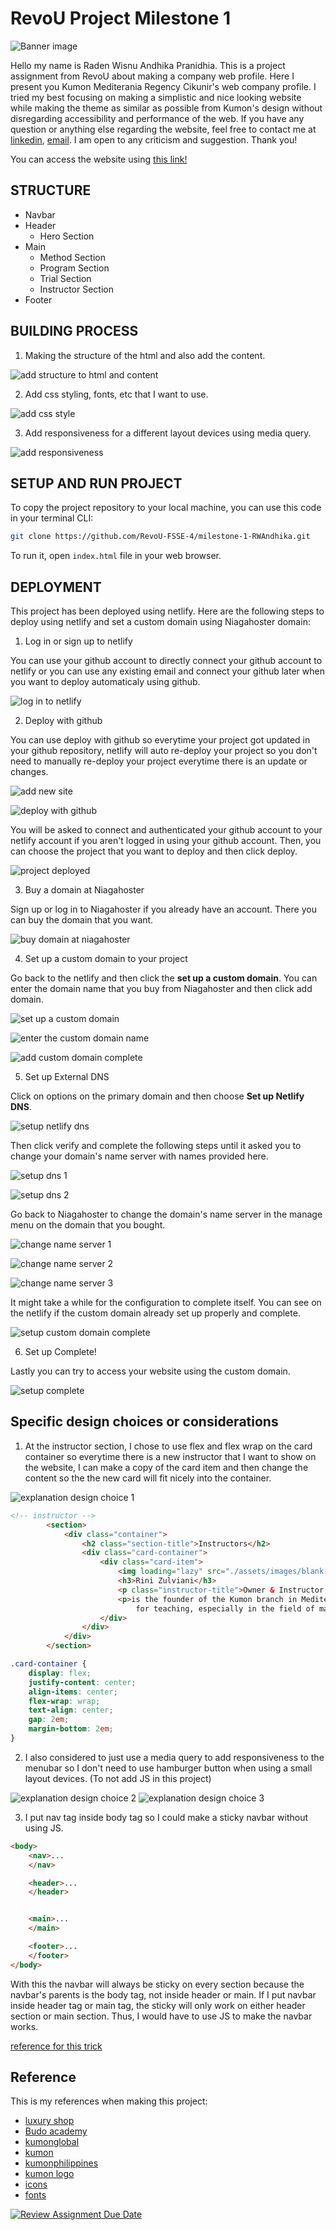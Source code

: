 # RevoU Project Milestone 1
![Banner image](./readme-img/banner.png)

Hello my name is Raden Wisnu Andhika Pranidhia. This is a project assignment from RevoU about making a company web profile. Here I present you Kumon Mediterania Regency Cikunir's web company profile. I tried my best focusing on making a simplistic and nice looking website while making the theme as similar as possible from Kumon's design without disregarding accessibility and performance of the web. If you have any question or anything else regarding the website, feel free to contact me at [linkedin](https://www.linkedin.com/in/raden-wisnu-andhika-pranidhia-b17a16196/), [email](mailto:radenwisnu21@gmail.com). I am open to any criticism and suggestion. Thank you!

You can access the website using [this link!](https://kumonmrc.site)

## STRUCTURE

- Navbar
- Header
    - Hero Section
- Main
    - Method Section
    - Program Section
    - Trial Section
    - Instructor Section
- Footer

## BUILDING PROCESS

1. Making the structure of the html and also add the content.

![add structure to html and content](./readme-img/process-1.png)

2. Add css styling, fonts, etc that I want to use.

![add css style](./readme-img/process-2.png)

3. Add responsiveness for a different layout devices using media query.

![add responsiveness](./readme-img/process-3.png)

## SETUP AND RUN PROJECT

To copy the project repository to your local machine, you can use this code in your terminal CLI:

```bash
git clone https://github.com/RevoU-FSSE-4/milestone-1-RWAndhika.git
```

To run it, open `index.html` file in your web browser.

## DEPLOYMENT

This project has been deployed using netlify. Here are the following steps to deploy using netlify and set a custom domain using Niagahoster domain:

1. Log in or sign up to netlify

You can use your github account to directly connect your github account to netlify or you can use any existing email and connect your github later when you want to deploy automaticaly using github.

![log in to netlify](./readme-img/singup-netlify.png)

2. Deploy with github

You can use deploy with github so everytime your project got updated in your github repository, netlify will auto re-deploy your project so you don't need to manually re-deploy your project everytime there is an update or changes.

![add new site](./readme-img/add-new-site.png)

![deploy with github](./readme-img/deploy-with-github.png)

You will be asked to connect and authenticated your github account to your netlify account if you aren't logged in using your github account. Then, you can choose the project that you want to deploy and then click deploy.

![project deployed](./readme-img/project-deployed.png)

3. Buy a domain at Niagahoster

Sign up or log in to Niagahoster if you already have an account. There you can buy the domain that you want.

![buy domain at niagahoster](./readme-img/buy-domain.png)

4. Set up a custom domain to your project

Go back to the netlify and then click the __set up a custom domain__. You can enter the domain name that you buy from Niagahoster and then click add domain.

![set up a custom domain](./readme-img/setup-custom-domain.png)

![enter the custom domain name](./readme-img/add-custom-domain-1.png)

![add custom domain complete](./readme-img/add-custom-domain-2.png)

5. Set up External DNS

Click on options on the primary domain and then choose __Set up Netlify DNS__.

![setup netlify dns](./readme-img/setup-netlifydns.png)

Then click verify and complete the following steps until it asked you to change your domain's name server with names provided here.

![setup dns 1](./readme-img/setup-dns-1.png)

![setup dns 2](./readme-img/setup-dns-2.png)

Go back to Niagahoster to change the domain's name server in the manage menu on the domain that you bought.

![change name server 1](./readme-img/change-name-1.png)

![change name server 2](./readme-img/change-name-2.png)

![change name server 3](./readme-img/change-name-3.png)

It might take a while for the configuration to complete itself. You can see on the netlify if the custom domain already set up properly and complete.

![setup custom domain complete](./readme-img/setup-complete.png)

6. Set up Complete!

Lastly you can try to access your website using the custom domain.

![setup complete](./readme-img/setup-complete-2.png)

## Specific design choices or considerations

1. At the instructor section, I chose to use flex and flex wrap on the card container so everytime there is a new instructor that I want to show on the website, I can make a copy of the card item and then change the content so the the new card will fit nicely into the container.

![explanation design choice 1](./readme-img/specific-design-1.png)
```html
<!-- instructor -->
        <section>
            <div class="container">
                <h2 class="section-title">Instructors</h2>
                <div class="card-container">
                    <div class="card-item">
                        <img loading="lazy" src="./assets/images/blank-profile-pic.png" alt="profile picture">
                        <h3>Rini Zulviani</h3>
                        <p class="instructor-title">Owner & Instructor of Kumon MRC</p>
                        <p>is the founder of the Kumon branch in Mediterania Regency Cikunir. She has a great enthusiasm
                            for teaching, especially in the field of mathematics.</p>
                    </div>
                </div>
            </div>
        </section>
```
```css
.card-container {
    display: flex;
    justify-content: center;
    align-items: center;
    flex-wrap: wrap;
    text-align: center;
    gap: 2em;
    margin-bottom: 2em;
}
```

2. I also considered to just use a media query to add responsiveness to the menubar so I don't need to use hamburger button when using a small layout devices. (To not add JS in this project)

![explanation design choice 2](./readme-img/specific-design-2.png)
![explanation design choice 3](./readme-img/specific-design-3.png)

3. I put nav tag inside body tag so I could make a sticky navbar without using JS.

```html
<body>
    <nav>...
    </nav>

    <header>...
    </header>


    <main>...
    </main>

    <footer>...
    </footer>
</body>
```
With this the navbar will always be sticky on every section because the navbar's parents is the body tag, not inside header or main. If I put navbar inside header tag or main tag, the sticky will only work on either header section or main section. Thus, I would have to use JS to make the navbar works.

[reference for this trick](https://alvarotrigo.com/blog/sticky-navbar/#:~:text=How%20this%20Makes%20the%20Navbar%20Sticky)

## Reference

This is my references when making this project:
- [luxury shop](https://github.com/RevoU-FSSE-2/week-5-muhammad-avicena/tree/main)
- [Budo academy](http://budoacademy.rf.gd/)
- [kumonglobal](https://id.kumonglobal.com/)
- [kumon](https://www.kumon.com/)
- [kumonphilippines](https://kumonphilippines.com/discover-the-path-to-academic-success-and-beyond/)
- [kumon logo](https://logos-world.net/kumon-logo/)
- [icons](https://uxwing.com/)
- [fonts](https://fonts.google.com/specimen/Nunito+Sans)


[![Review Assignment Due Date](https://classroom.github.com/assets/deadline-readme-button-24ddc0f5d75046c5622901739e7c5dd533143b0c8e959d652212380cedb1ea36.svg)](https://classroom.github.com/a/NtxSJSoQ)
